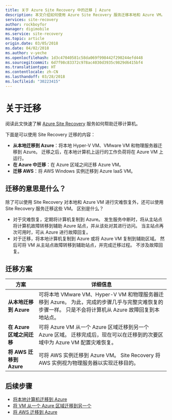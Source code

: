 ```yaml
---
title: 关于 Azure Site Recovery 中的迁移 | Azure
description: 本文介绍如何使用 Azure Site Recovery 服务迁移本地和 Azure VM。
services: site-recovery
author: rockboyfor
manager: digimobile
ms.service: site-recovery
ms.topic: article
origin.date: 03/05/2018
ms.date: 04/02/2018
ms.author: v-yeche
ms.openlocfilehash: 1d3c47040581c58da069f998442f290244efd448
ms.sourcegitcommit: 6d7f98c83372c978ac4030d3935c9829d6415bf4
ms.translationtype: HT
ms.contentlocale: zh-CN
ms.lasthandoff: 03/28/2018
ms.locfileid: "30223415"
---
```

# <a name="about-migration"></a>关于迁移

阅读此文快速了解 [Azure Site Recovery](site-recovery-overview.md) 服务如何帮助迁移计算机。 

下面是可以使用 Site Recovery 迁移的内容：

- **从本地迁移到 Azure**：将本地 Hyper-V VM、VMware VM 和物理服务器迁移到 Azure。 迁移之后，在本地计算机上运行的工作负荷将在 Azure VM 上运行。 
- **在 Azure 中迁移**：在 Azure 区域之间迁移 Azure VM。 
- **迁移 AWS**：将 AWS Windows 实例迁移到 Azure IaaS VM。 

## <a name="what-do-we-mean-by-migration"></a>迁移的意思是什么？

除了可以使用 Site Recovery 对本地和 Azure VM 进行灾难恢复外，还可以使用 Site Recovery 服务迁移这些 VM。 区别是什么？

- 对于灾难恢复，定期将计算机复制到 Azure。 发生服务中断时，将从主站点将计算机故障转移到辅助 Azure 站点，并从该处对其进行访问。 当主站点再次可用时，可从 Azure 进行故障回复。
- 对于迁移，将本地计算机复制到 Azure 或将 Azure VM 复制到辅助区域。 然后可将 VM 从主站点故障转移到辅助站点，并完成迁移过程。 不涉及故障回复。  

## <a name="migration-scenarios"></a>迁移方案

**方案** | **详细信息**
--- | ---
**从本地迁移到 Azure** | 可将本地 VMware VM、Hyper-V VM 和物理服务器迁移到 Azure。 为此，完成的步骤几乎与完整灾难恢复的步骤一样。 只是不会将计算机从 Azure 故障回复到本地站点。
**在 Azure 区域之间迁移** | 可将 Azure VM 从一个 Azure 区域迁移到另一个 Azure 区域。 迁移完成后，现在可以在迁移到的次要区域中为 Azure VM 配置灾难恢复。
**将 AWS 迁移到 Azure** | 可将 AWS 实例迁移到 Azure VM。 Site Recovery 将 AWS 实例视为物理服务器以实现迁移目的。 

## <a name="next-steps"></a>后续步骤

- [将本地计算机迁移到 Azure](migrate-tutorial-on-premises-azure.md)
- [将 VM 从一个 Azure 区域迁移到另一个](azure-to-azure-tutorial-migrate.md)
- [将 AWS 迁移到 Azure](migrate-tutorial-aws-azure.md)

<!-- Update_Description: update meta properties, wording update, update link -->
